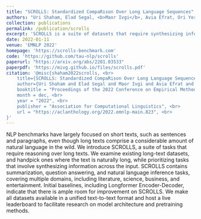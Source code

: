 ```yaml
---
title: "SCROLLS: Standardized CompaRison Over Long Language Sequences"
authors: "Uri Shaham, Elad Segal, <b>Maor Ivgi</b>, Avia Efrat, Ori Yoran, Adi Haviv, Ankit Gupta, Wenhan Xiong, Mor Geva, Jonathan Berant, Omer Levy"
collection: publications
permalink: /publication/scrolls
excerpt: 'SCROLLS is a suite of datasets that require synthesizing information over long texts. The benchmark includes seven natural language tasks across multiple domains, including summarization, question answering, and natural language inference.'
date: 2022-01-11
venue: 'EMNLP 2022'
homepage: 'https://scrolls-benchmark.com'
code: 'https://github.com/tau-nlp/scrolls'
paperurl: "https://arxiv.org/abs/2201.03533"
paperpdf: 'https://mivg.github.io/files/scrolls.pdf'
citation: '@misc{shaham2022scrolls, <br>
    title={SCROLLS: Standardized CompaRison Over Long Language Sequences}, <br>
    author={Uri Shaham and Elad Segal and Maor Ivgi and Avia Efrat and Ori Yoran and Adi Haviv and Ankit Gupta and Wenhan Xiong and Mor Geva and Jonathan Berant and Omer Levy}, <br>
    booktitle = "Proceedings of the 2022 Conference on Empirical Methods in Natural Language Processing", <br>
    month = dec, <br>
    year = "2022", <br>
    publisher = "Association for Computational Linguistics", <br>
    url = "https://aclanthology.org/2022.emnlp-main.823", <br>
}'
--- 
```

NLP benchmarks have largely focused on short texts, such as sentences and paragraphs, even though long texts comprise a considerable amount of natural language in the wild. We introduce SCROLLS, a suite of tasks that require reasoning over long texts. We examine existing long-text datasets, and handpick ones where the text is naturally long, while prioritizing tasks that involve synthesizing information across the input. SCROLLS contains summarization, question answering, and natural language inference tasks, covering multiple domains, including literature, science, business, and entertainment. Initial baselines, including Longformer Encoder-Decoder, indicate that there is ample room for improvement on SCROLLS. We make all datasets available in a unified text-to-text format and host a live leaderboard to facilitate research on model architecture and pretraining methods.